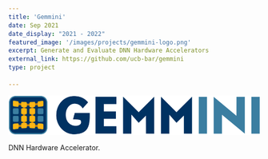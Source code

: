 ```yaml
---
title: 'Gemmini'
date: Sep 2021
date_display: "2021 - 2022"
featured_image: '/images/projects/gemmini-logo.png'
excerpt: Generate and Evaluate DNN Hardware Accelerators
external_link: https://github.com/ucb-bar/gemmini
type: project

---
```

![](/images/projects/gemmini-logo.svg)


DNN Hardware Accelerator.